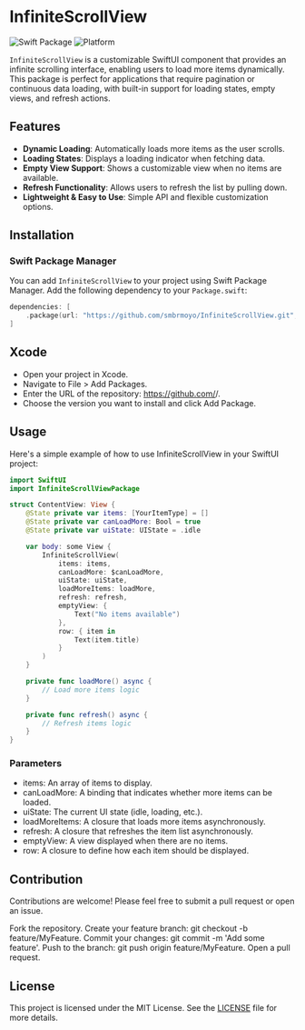 # InfiniteScrollView

![Swift Package](https://img.shields.io/badge/Swift-5.7-orange.svg)
![Platform](https://img.shields.io/badge/platform-iOS%2013%2C%20macOS%2010.15-lightgrey.svg)

`InfiniteScrollView` is a customizable SwiftUI component that provides an infinite scrolling interface, enabling users to load more items dynamically. This package is perfect for applications that require pagination or continuous data loading, with built-in support for loading states, empty views, and refresh actions.

## Features

- **Dynamic Loading**: Automatically loads more items as the user scrolls.
- **Loading States**: Displays a loading indicator when fetching data.
- **Empty View Support**: Shows a customizable view when no items are available.
- **Refresh Functionality**: Allows users to refresh the list by pulling down.
- **Lightweight & Easy to Use**: Simple API and flexible customization options.

## Installation

### Swift Package Manager

You can add `InfiniteScrollView` to your project using Swift Package Manager. Add the following dependency to your `Package.swift`:

```swift
dependencies: [
    .package(url: "https://github.com/smbrmoyo/InfiniteScrollView.git", from: "1.0.0")
]
```

## Xcode

- Open your project in Xcode.
- Navigate to File > Add Packages.
- Enter the URL of the repository: https://github.com/<username>/<repo>.
- Choose the version you want to install and click Add Package.

## Usage

Here's a simple example of how to use InfiniteScrollView in your SwiftUI project:

```swift
import SwiftUI
import InfiniteScrollViewPackage

struct ContentView: View {
    @State private var items: [YourItemType] = []
    @State private var canLoadMore: Bool = true
    @State private var uiState: UIState = .idle

    var body: some View {
        InfiniteScrollView(
            items: items,
            canLoadMore: $canLoadMore,
            uiState: uiState,
            loadMoreItems: loadMore,
            refresh: refresh,
            emptyView: {
                Text("No items available")
            },
            row: { item in
                Text(item.title)
            }
        )
    }

    private func loadMore() async {
        // Load more items logic
    }

    private func refresh() async {
        // Refresh items logic
    }
}
```

### Parameters
- items: An array of items to display.
- canLoadMore: A binding that indicates whether more items can be loaded.
- uiState: The current UI state (idle, loading, etc.).
- loadMoreItems: A closure that loads more items asynchronously.
- refresh: A closure that refreshes the item list asynchronously.
- emptyView: A view displayed when there are no items.
- row: A closure to define how each item should be displayed.

## Contribution

Contributions are welcome! Please feel free to submit a pull request or open an issue.

Fork the repository.
Create your feature branch: git checkout -b feature/MyFeature.
Commit your changes: git commit -m 'Add some feature'.
Push to the branch: git push origin feature/MyFeature.
Open a pull request.

## License

This project is licensed under the MIT License. See the [LICENSE](LICENSE) file for more details.
